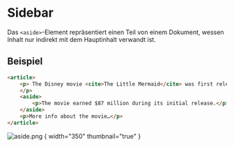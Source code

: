 # Sidebar

Das `<aside>`-Element repräsentiert einen Teil von einem Dokument, wessen Inhalt nur indirekt mit dem Hauptinhalt verwandt ist. 

## Beispiel

```HTML
<article>
    <p> The Disney movie <cite>The Little Mermaid</cite> was first released to theatres in 1989.
    </p>
    <aside>
        <p>The movie earned $87 million during its initial release.</p>
    </aside>
    <p>More info about the movie…</p>
</article>
```

![aside.png](aside.png) { width="350" thumbnail="true" }